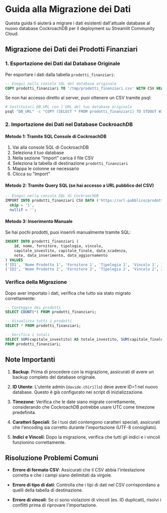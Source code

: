 # Guida alla Migrazione dei Dati

Questa guida ti aiuterà a migrare i dati esistenti dall'attuale database al nuovo database CockroachDB per il deployment su Streamlit Community Cloud.

## Migrazione dei Dati dei Prodotti Finanziari

### 1. Esportazione dei Dati dal Database Originale

Per esportare i dati dalla tabella `prodotti_finanziari`:

```sql
-- Esegui nella console SQL del database originale
COPY prodotti_finanziari TO '/tmp/prodotti_finanziari.csv' WITH CSV HEADER;
```

Se non hai accesso diretto al server, puoi ottenere un CSV tramite psql:

```bash
# Sostituisci DB_URL con l'URL del tuo database originale
psql "DB_URL" -c "COPY (SELECT * FROM prodotti_finanziari) TO STDOUT WITH CSV HEADER" > prodotti_finanziari.csv
```

### 2. Importazione dei Dati nel Database CockroachDB

#### Metodo 1: Tramite SQL Console di CockroachDB

1. Vai alla console SQL di CockroachDB
2. Seleziona il tuo database
3. Nella sezione "Import" carica il file CSV
4. Seleziona la tabella di destinazione `prodotti_finanziari`
5. Mappa le colonne se necessario
6. Clicca su "Import"

#### Metodo 2: Tramite Query SQL (se hai accesso a URL pubblico del CSV)

```sql
-- Esegui nella console SQL di CockroachDB
IMPORT INTO prodotti_finanziari CSV DATA ('https://url-pubblico/prodotti_finanziari.csv') WITH 
  skip = '1',
  nullif = '';
```

#### Metodo 3: Inserimento Manuale

Se hai pochi prodotti, puoi inserirli manualmente tramite SQL:

```sql
INSERT INTO prodotti_finanziari (
    id, nome, fornitore, tipologia, vincolo,
    capitale_investito, capitale_finale, data_scadenza,
    note, data_inserimento, data_aggiornamento
) VALUES 
('ID1', 'Nome Prodotto 1', 'Fornitore 1', 'Tipologia 1', 'Vincolo 1', 1000.00, 1100.00, '2025-12-31', 'Note 1', '2025-04-19', '2025-04-19'),
('ID2', 'Nome Prodotto 2', 'Fornitore 2', 'Tipologia 2', 'Vincolo 2', 2000.00, 2200.00, '2026-06-30', 'Note 2', '2025-04-19', '2025-04-19');
```

### Verifica della Migrazione

Dopo aver importato i dati, verifica che tutto sia stato migrato correttamente:

```sql
-- Conteggio dei prodotti
SELECT COUNT(*) FROM prodotti_finanziari;

-- Visualizza tutti i prodotti
SELECT * FROM prodotti_finanziari;

-- Verifica i totali
SELECT SUM(capitale_investito) AS totale_investito, SUM(capitale_finale) AS totale_finale 
FROM prodotti_finanziari;
```

## Note Importanti

1. **Backup**: Prima di procedere con la migrazione, assicurati di avere un backup completo del database originale.

2. **ID Utente**: L'utente admin (`davide.chirillo`) deve avere ID=1 nel nuovo database. Questo è già configurato nei script di inizializzazione.

3. **Timezone**: Verifica che le date siano migrate correttamente, considerando che CockroachDB potrebbe usare UTC come timezone predefinita.

4. **Caratteri Speciali**: Se i tuoi dati contengono caratteri speciali, assicurati che l'encoding sia corretto durante l'importazione (UTF-8 consigliato).

5. **Indici e Vincoli**: Dopo la migrazione, verifica che tutti gli indici e i vincoli funzionino correttamente.

## Risoluzione Problemi Comuni

- **Errore di formato CSV**: Assicurati che il CSV abbia l'intestazione corretta e che i campi siano delimitati da virgole.

- **Errore di tipo di dati**: Controlla che i tipi di dati nel CSV corrispondano a quelli della tabella di destinazione.

- **Errore di vincoli**: Se ci sono violazioni di vincoli (es. ID duplicati), risolvi i conflitti prima di riprovare l'importazione.